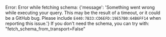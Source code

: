 Error: Error while fetching schema: {'message': 'Something went wrong while executing your query. This may be the result of a timeout, or it could be a GitHub bug. Please include `E440:7B33:CD6EFD:19E57B0:64B6FF14` when reporting this issue.'}
If you don't need the schema, you can try with: "fetch_schema_from_transport=False"
